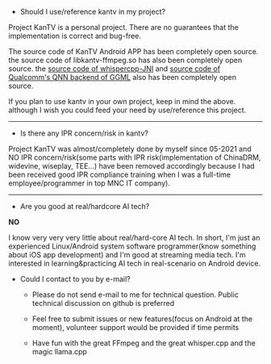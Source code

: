 
- Should I use/reference kantv in my project?

Project KanTV is a personal project. There are no guarantees that the implementation is correct and bug-free.

The source code of KanTV Android APP has been completely open source. the source code of libkantv-ffmpeg.so has also been completely open source. the <a href="https://github.com/zhouwg/kantv/issues/64">source code of whispercpp-JNI</a> and <a href="https://github.com/zhouwg/kantv/issues/121">source code of Qualcomm's QNN backend of GGML</a> also has been completely open source.

If you plan to use kantv in your own project, keep in mind the above. although I wish you could feed your need by use/reference this project.


<hr>

- Is there any IPR concern/risk in kantv?

Project KanTV was almost/completely done by myself since 05-2021 and NO IPR concern/risk(some parts with IPR risk(implementation of ChinaDRM, widevine, wiseplay, TEE...) have been removed accordingly because I had been received good IPR compliance training when I was a full-time employee/programmer in top MNC IT company).

<hr>

- Are you good at real/hardcore AI tech?

<b>NO</b>

I know very very very little about real/hard-core AI tech. In short, I'm just an experienced Linux/Android system software programmer(know something about iOS app development) and I'm good at streaming media tech. I'm interested in learning&practicing AI tech in real-scenario on Android device.


- Could I contact to you by e-mail?

  * Please do not send e-mail to me for technical question. Public technical discussion on github is preferred

  * Feel free to submit issues or new features(focus on Android at the moment), volunteer support would be provided if time permits

  * Have fun with the great FFmpeg and the great whisper.cpp and the magic llama.cpp
